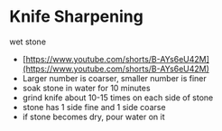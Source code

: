 # Knife Sharpening

wet stone

- [https://www.youtube.com/shorts/B-AYs6eU42M](https://www.youtube.com/shorts/B-AYs6eU42M)
- Larger number is coarser, smaller number is finer
- soak stone in water for 10 minutes
- grind knife about 10-15 times on each side of stone
- stone has 1 side fine and 1 side coarse
- if stone becomes dry, pour water on it
